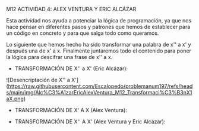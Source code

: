 M12 ACTIVIDAD 4: ALEX VENTURA Y ERIC ALCÁZAR

Esta actividad nos ayuda a potenciar la lógica de programación, ya que nos hace pensar en diferentes pasos y patrones que hemos de establecer para un código en concreto y para que salga todo como queramos.

Lo siguiente que hemos hecho ha sido transformar una palabra de x'' a x' y después una de x' a x. Finalmente juntaremos todo el contenido para poner la lógica para descifrar una frase de x'' a x. 

- TRANSFORMACIÓN DE X'' a X' (Eric Alcázar):

![Desencriptación de X'' a X']
(https://raw.githubusercontent.com/Escalopedo/problemanum197/refs/heads/main/img/Alc%C3%A1zarEricAlexVentura_M12_Transformaci%C3%B3nX1aX.png)

- TRANSFORMACIÓN DE X' A X (Alex Ventura):

- TRANSFORMACIÓN DE X'' A X' (Alex Ventura y Eric Alcázar):
